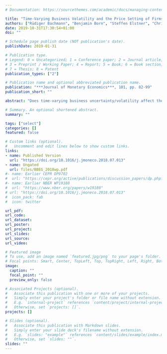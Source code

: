 ```yaml
---
# Documentation: https://sourcethemes.com/academic/docs/managing-content/

title: "Time-Varying Business Volatility and the Price Setting of Firms"
authors: ["Rüdiger Bachmann", "Benjamin Born", "Steffen Elstner", "Christian Grimme"]
date: 2019-10-31T17:30:54+01:00
doi: ""

# Schedule page publish date (NOT publication's date).
publishDate: 2019-01-31

# Publication type.
# Legend: 0 = Uncategorized; 1 = Conference paper; 2 = Journal article;
# 3 = Preprint / Working Paper; 4 = Report; 5 = Book; 6 = Book section;
# 7 = Thesis; 8 = Patent
publication_types: ["2"]

# Publication name and optional abbreviated publication name.
publication: "***Journal of Monetary Economics***, 101, pp. 82-99"
publication_short: ""

abstract: "Does time-varying business uncertainty/volatility affect the price setting of firms and in what way? We estimate from the micro data of the German ifo Business Climate Survey the impact of idiosyncratic volatility on the extensive margin of firm-level price setting behavior. Heightened uncertainty increases the probability of a price change, suggesting that, for price setting, the volatility effect dominates the 'wait-and-see' effect. In a second step, we use structural vector autoregressions to estimate the effects of uncertainty on the intensive pricing margin. Higher uncertainty leads to an increase in price dispersion and to larger price adjustments."

# Summary. An optional shortened abstract.
summary: ""

tags: ["select"]
categories: []
featured: false

# Custom links (optional).
#   Uncomment and edit lines below to show custom links.
links:
- name: Published Version
  url: "https://doi.org/10.1016/j.jmoneco.2018.07.013"
- name: Ungated
  url: files/BBEG_2018wp.pdf
#- name: Earlier CEPR DP9702
#  url: "https://cepr.org/active/publications/discussion_papers/dp.php?dpno=9702"
#- name: Earlier NBER WP19180
#  url: "https://www.nber.org/papers/w19180"
# url: "https://doi.org/10.1016/j.jmoneco.2018.07.013"
#  icon_pack: fab
#  icon: twitter

url_pdf:
url_code:
url_dataset:
url_poster:
url_project:
url_slides:
url_source:
url_video:

# Featured image
# To use, add an image named `featured.jpg/png` to your page's folder.
# Focal points: Smart, Center, TopLeft, Top, TopRight, Left, Right, BottomLeft, Bottom, BottomRight.
image:
  caption: ""
  focal_point: ""
  preview_only: false

# Associated Projects (optional).
#   Associate this publication with one or more of your projects.
#   Simply enter your project's folder or file name without extension.
#   E.g. `internal-project` references `content/project/internal-project/index.md`.
#   Otherwise, set `projects: []`.
projects: []

# Slides (optional).
#   Associate this publication with Markdown slides.
#   Simply enter your slide deck's filename without extension.
#   E.g. `slides: "example"` references `content/slides/example/index.md`.
#   Otherwise, set `slides: ""`.
slides: ""
---
```

